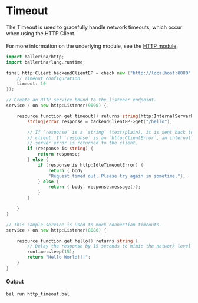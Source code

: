 # Timeout

 The Timeout is used to gracefully handle network timeouts, which occur when using the HTTP Client.<br/><br/>
 For more information on the underlying module, 
 see the [HTTP module](https:docs.central.ballerina.io/ballerina/http/latest/).

```go
import ballerina/http;
import ballerina/lang.runtime;

final http:Client backendClientEP = check new ("http://localhost:8080", {
    // Timeout configuration.
    timeout: 10
});

// Create an HTTP service bound to the listener endpoint.
service / on new http:Listener(9090) {

    resource function get timeout() returns string|http:InternalServerError {
        string|error response = backendClientEP->get("/hello");

        // If `response` is a `string` (text/plain), it is sent back to the
        // client. If `response` is an `http:ClientError`, an internal
        // server error is returned to the client.
        if (response is string) {
            return response;
        } else {
            if (response is http:IdleTimeoutError) {
                return { body: 
                "Request timed out. Please try again in sometime."};
            } else {
                return { body: response.message()};
            }
        }

    }
}

// This sample service is used to mock connection timeouts.
service / on new http:Listener(8080) {

    resource function get hello() returns string {
        // Delay the response by 15 seconds to mimic the network level delays.
        runtime:sleep(15);
        return "Hello World!!!";
    }
}
```

#### Output

```go
bal run http_timeout.bal
```